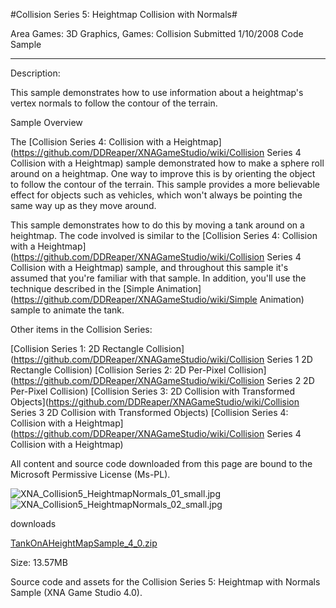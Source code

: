 #Collision Series 5: Heightmap Collision with Normals#

Area
Games: 3D Graphics, Games: Collision
Submitted
1/10/2008
Code Sample

---

Description:

This sample demonstrates how to use information about a heightmap's vertex normals to follow the contour of the terrain.

Sample Overview

The [Collision Series 4: Collision with a Heightmap](https://github.com/DDReaper/XNAGameStudio/wiki/Collision Series 4 Collision with a Heightmap) sample demonstrated how to make a sphere roll around on a heightmap. One way to improve this is by orienting the object to follow the contour of the terrain. This sample provides a more believable effect for objects such as vehicles, which won't always be pointing the same way up as they move around.

This sample demonstrates how to do this by moving a tank around on a heightmap. The code involved is similar to the [Collision Series 4: Collision with a Heightmap](https://github.com/DDReaper/XNAGameStudio/wiki/Collision Series 4 Collision with a Heightmap) sample, and throughout this sample it's assumed that you're familiar with that sample. In addition, you'll use the technique described in the [Simple Animation](https://github.com/DDReaper/XNAGameStudio/wiki/Simple Animation) sample to animate the tank.

Other items in the Collision Series:

[Collision Series 1: 2D Rectangle Collision](https://github.com/DDReaper/XNAGameStudio/wiki/Collision Series 1 2D Rectangle Collision)
[Collision Series 2: 2D Per-Pixel Collision](https://github.com/DDReaper/XNAGameStudio/wiki/Collision Series 2 2D Per-Pixel Collision)
[Collision Series 3: 2D Collision with Transformed Objects](https://github.com/DDReaper/XNAGameStudio/wiki/Collision Series 3 2D Collision with Transformed Objects)
[Collision Series 4: Collision with a Heightmap](https://github.com/DDReaper/XNAGameStudio/wiki/Collision Series 4 Collision with a Heightmap)



All content and source code downloaded from this page are bound to the Microsoft Permissive License (Ms-PL).


![XNA_Collision5_HeightmapNormals_01_small.jpg](https://github.com/DDReaper/XNAGameStudio/blob/master/Images/XNA_Collision5_HeightmapNormals_01_small.jpg)![XNA_Collision5_HeightmapNormals_02_small.jpg](https://github.com/DDReaper/XNAGameStudio/blob/master/Images/XNA_Collision5_HeightmapNormals_02_small.jpg)
	

downloads

[TankOnAHeightMapSample_4_0.zip](https://github.com/DDReaper/XNAGameStudio/blob/master/Samples/TankOnAHeightMapSample_4_0.zip?raw=true)

Size: 13.57MB

Source code and assets for the Collision Series 5: Heightmap with Normals Sample (XNA Game Studio 4.0). 